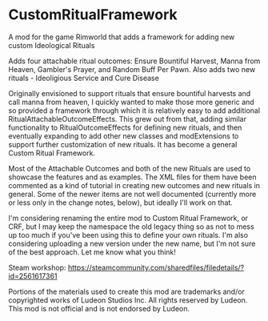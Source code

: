# CustomRitualFramework
A mod for the game Rimworld that adds a framework for adding new custom Ideological Rituals

Adds four attachable ritual outcomes: Ensure Bountiful Harvest, Manna from Heaven, Gambler's Prayer, and Random Buff Per Pawn. Also adds two new rituals - Ideoligious Service and Cure Disease

Originally envisioned to support rituals that ensure bountiful harvests and call manna from heaven, I quickly wanted to make those more generic and so provided a framework through which it is relatively easy to add additional RitualAttachableOutcomeEffects. This grew out from that, adding similar functionality to RitualOutcomeEffects for defining new rituals, and then eventually expanding to add other new classes and modExtensions to support further customization of new rituals. It has become a general Custom Ritual Framework.

Most of the Attachable Outcomes and both of the new Rituals are used to showcase the features and as examples. The XML files for them have been commented as a kind of tutorial in creating new outcomes and new rituals in general. Some of the newer items are not well documented (currently more or less only in the change notes, below), but ideally I'll work on that.

I'm considering renaming the entire mod to Custom Ritual Framework, or CRF, but I may keep the namespace the old legacy thing so as not to mess up too much if you've been using this to define your own rituals. I'm also considering uploading a new version under the new name, but I'm not sure of the best approach. Let me know what you think!

Steam workshop: https://steamcommunity.com/sharedfiles/filedetails/?id=2561617361

Portions of the materials used to create this mod are trademarks and/or copyrighted works of Ludeon Studios Inc. All rights reserved by Ludeon. This mod is not official and is not endorsed by Ludeon.

